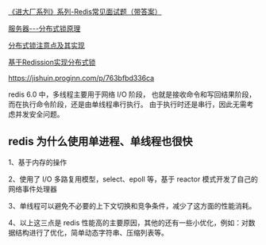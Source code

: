 

[《进大厂系列》系列-Redis常见面试题（带答案）](https://zhuanlan.zhihu.com/p/91539644)

[服务器---分布式锁原理](https://zhuanlan.zhihu.com/p/361020373)


[分布式锁注意点及其实现](https://segmentfault.com/a/1190000039833373)


[基于Redission实现分布式锁](https://www.jianshu.com/p/67f700fad8b3)


<https://jishuin.proginn.com/p/763bfbd336ca>

redis 6.0 中，多线程主要用于网络 I/O 阶段，
也就是接收命令和写回结果阶段，而在执行命令阶段，还是由单线程串行执行。
由于执行时还是串行，因此无需考虑并发安全问题。




## redis 为什么使用单进程、单线程也很快


1、基于内存的操作



2、使用了 I/O 多路复用模型，select、epoll 等，基于 reactor 模式开发了自己的网络事件处理器



3、单线程可以避免不必要的上下文切换和竞争条件，减少了这方面的性能消耗。



4、以上这三点是 redis 性能高的主要原因，其他的还有一些小优化，例如：对数据结构进行了优化，简单动态字符串、压缩列表等。
